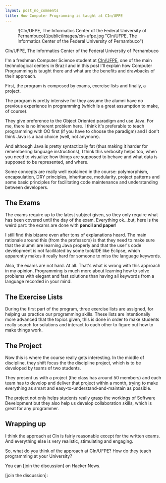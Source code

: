 ```yaml
---
layout: post_no_comments
title: How Computer Programming is taught at CIn/UFPE
---
```


<figure>
  ![CIn/UFPE, The Informatics Center of the Federal University of Pernambuco](/public/images/cin-ufpe.jpg "CIn/UFPE, The Informatics Center of the Federal University of Pernambuco")
</figure>

<span class="image_caption">CIn/UFPE, The Informatics Center of the Federal University of Pernambuco</span>

<span class="drops">I</span>'m a freshman Computer Science student at [CIn/UFPE], one of the main technological centers in Brazil and in this post I'll explain how Computer Programming is taught there and what are the benefits and drawbacks of their approach.

First, the program is composed by exams, exercise lists and finally, a project.

The program is pretty intensive for they assume the alumni have no previous experience in programming (which is a great assumption to make, of course).

They give preference to the Object Oriented paradigm and use Java. For me, there is no inherent problem here. I think it's preferable to teach programming with OO first (if you have to choose the paradigm) and I don't think Java is a bad choice (well, not anymore).

 And although Java is pretty syntactically fat (thus making it harder for remembering language instructions), I think this verbosity helps too, when you need to visualize how things are supposed to behave and what data is supposed to be represented, and where.

Some concepts are really well explained in the course: polymorphism, encapsulation, DRY principles, inheritance, modularity, project patterns and some basic principles for facilitating code maintenance and understanding between developers.

## The Exams

The exams require up to the latest subject given, so they only require what has been covered until the day of the exam. Everything ok…but, here is the weird part: the exams are done with **pencil and paper**!

I still find this bizarre even after tons of explanations heard. The main rationale around this (from the professors) is that they need to make sure that the alumni are learning Java properly and that the user's code development is not facilitated by some tool/IDE like Eclipse, which apparently makes it really hard for someone to miss the language keywords.

Also, the exams are not hard. At all. That's what is wrong with this approach in my opinion. Programming is much more about learning how to solve problems with elegant and fast solutions than having all keywords from a language recorded in your mind.

## The Exercise Lists

During the first part of the program, three exercise lists are assigned, for helping us practice our programming skills. These lists are intentionally more advanced that the topics given, this is done in order to make students really search for solutions and interact to each other to figure out how to make things work.

## The Project

Now this is where the course really gets interesting. In the middle of discipline, they shift focus the the discipline project, which is to be developed by teams of two students.

They present us with a project (the class has around 50 members) and each team has to develop and deliver that project within a month, trying to make everything as smart and easy-to-understand-and-maintain as possible.

The project not only helps students really grasp the workings of Software Development but they also help us develop collaboration skills, which is great for any programmer.

## Wrapping up

I think the approach at CIn is fairly reasonable except for the written exams. And everything else is very realistic, stimulating and engaging.

So, what do you think of the approach at CIn/UFPE? How do they teach programming at your University?

You can [join the discussion] on Hacker News.

[CIn/UFPE]: http://www2.cin.ufpe.br/site/index.php
[join the discussion]: